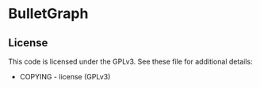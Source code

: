 BulletGraph
===========

## License

This code is licensed under the GPLv3. See these file for additional details:

- COPYING - license (GPLv3)


